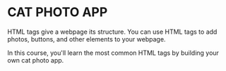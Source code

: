 # CAT PHOTO APP

HTML tags give a webpage its structure. You can use HTML tags to add photos, buttons, and other elements to your webpage.

In this course, you'll learn the most common HTML tags by building your own cat photo app.
